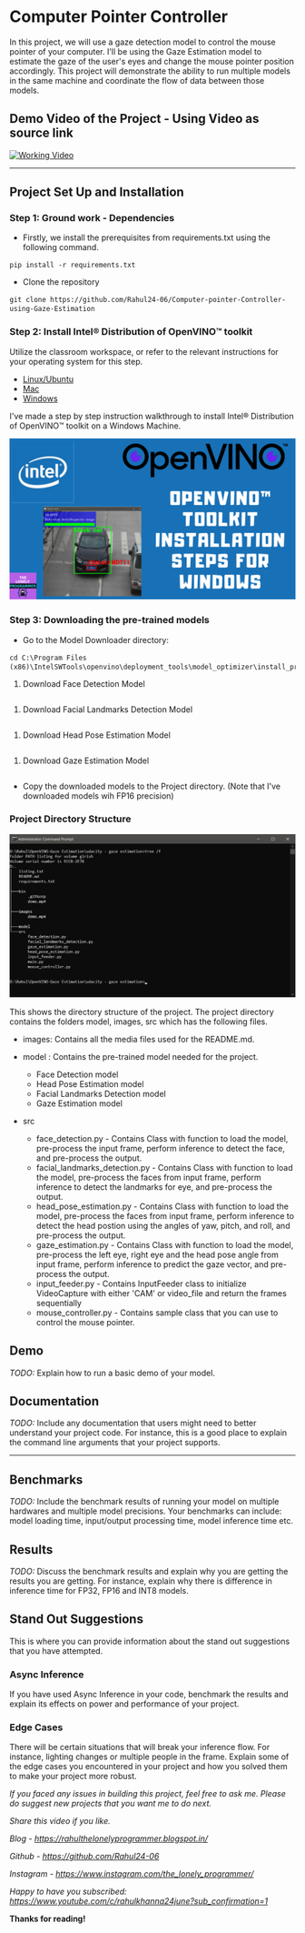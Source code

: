 # Computer Pointer Controller

In this project, we will use a gaze detection model to control the mouse pointer of your computer. I'll be using the Gaze Estimation model to estimate the gaze of the user's eyes and change the mouse pointer position accordingly. This project will demonstrate the ability to run multiple models in the same machine and coordinate the flow of data between those models.

## Demo Video of the Project - Using Video as source  link

[![Working Video](./images/demo1.png)](link "Working of the Project - Click to Watch!")

---

## Project Set Up and Installation

### Step 1: Ground work - Dependencies

- Firstly, we install the prerequisites from requirements.txt using the following command.

```
pip install -r requirements.txt
```

- Clone the repository

```
git clone https://github.com/Rahul24-06/Computer-pointer-Controller-using-Gaze-Estimation
```

### Step 2: Install Intel® Distribution of OpenVINO™ toolkit

Utilize the classroom workspace, or refer to the relevant instructions for your operating system for this step.

- [Linux/Ubuntu](./linux-setup.md)
- [Mac](./mac-setup.md)
- [Windows](./windows-setup.md)

I've made a step by step instruction walkthrough to install Intel® Distribution of OpenVINO™ toolkit on a Windows Machine.

[![OpenVINO installation Video](./images/openvino.png)](https://youtu.be/fCo05FwH0oM "OpenVINO installation Video - Click to Watch!")

### Step 3: Downloading the pre-trained models

- Go to the Model Downloader directory: 

```
cd C:\Program Files (x86)\IntelSWTools\openvino\deployment_tools\model_optimizer\install_prerequisites

```

1. Download Face Detection Model

```

```

1. Download Facial Landmarks Detection Model

```

```

1. Download Head Pose Estimation Model

```

```

1. Download Gaze Estimation Model

```

```
      
- Copy the downloaded models to the Project directory. (Note that I've downloaded models wih FP16 precision)

###  Project Directory Structure

![directory-structure](./images/dir.png)

This shows the directory structure of the project. The project directory contains the folders model, images, src which has the following files. 

* images: Contains all the media files used for the README.md.

* model : Contains the pre-trained model needed for the project. 
  * Face Detection model
  * Head Pose Estimation model
  * Facial Landmarks Detection model
  * Gaze Estimation model

* src
  * face_detection.py - Contains Class with function to load the model, pre-process the input frame, perform inference to detect the face, and pre-process the output. 
  * facial_landmarks_detection.py - Contains Class with function to load the model, pre-process the faces from input frame, perform inference to detect the landmarks for eye, and pre-process the output.
  * head_pose_estimation.py -  Contains Class with function to load the model, pre-process the faces from input frame, perform inference to detect the head postion using the angles of yaw, pitch, and roll, and pre-process the output.
  * gaze_estimation.py - Contains Class with function to load the model, pre-process the left eye, right eye and the head pose angle from input frame, perform inference to predict the gaze vector, and pre-process the output.
  * input_feeder.py - Contains InputFeeder class to initialize VideoCapture with either 'CAM' or video_file and return the frames sequentially
  * mouse_controller.py - Contains sample class that you can use to control the mouse pointer.
  
## Demo
*TODO:* Explain how to run a basic demo of your model.

## Documentation
*TODO:* Include any documentation that users might need to better understand your project code. For instance, this is a good place to explain the command line arguments that your project supports.

--------------------------------------------------------------------------------------------------------

## Benchmarks
*TODO:* Include the benchmark results of running your model on multiple hardwares and multiple model precisions. Your benchmarks can include: model loading time, input/output processing time, model inference time etc.

## Results
*TODO:* Discuss the benchmark results and explain why you are getting the results you are getting. For instance, explain why there is difference in inference time for FP32, FP16 and INT8 models.

## Stand Out Suggestions
This is where you can provide information about the stand out suggestions that you have attempted.

### Async Inference
If you have used Async Inference in your code, benchmark the results and explain its effects on power and performance of your project.

### Edge Cases
There will be certain situations that will break your inference flow. For instance, lighting changes or multiple people in the frame. Explain some of the edge cases you encountered in your project and how you solved them to make your project more robust.

*If you faced any issues in building this project, feel free to ask me. Please do suggest new projects that you want me to do next.*

*Share this video if you like.*

*Blog - https://rahulthelonelyprogrammer.blogspot.in/*

*Github - https://github.com/Rahul24-06*

*Instagram - https://www.instagram.com/the_lonely_programmer/*

*Happy to have you subscribed: https://www.youtube.com/c/rahulkhanna24june?sub_confirmation=1*

**Thanks for reading!**
